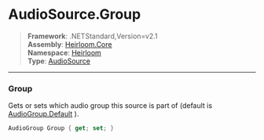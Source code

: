# AudioSource.Group

> **Framework**: .NETStandard,Version=v2.1  
> **Assembly**: [Heirloom.Core][0]  
> **Namespace**: [Heirloom][0]  
> **Type**: [AudioSource][1]

--------------------------------------------------------------------------------

### Group

Gets or sets which audio group this source is part of (default is [AudioGroup.Default][2] ).

```cs
AudioGroup Group { get; set; }
```

[0]: ../Heirloom.Core.md
[1]: Heirloom.AudioSource.md
[2]: Heirloom.AudioGroup.Default.md
